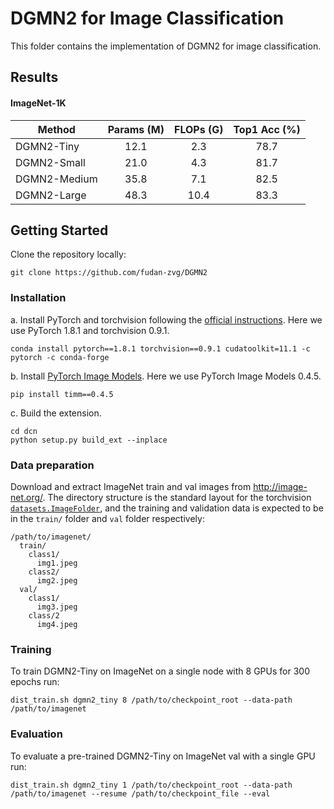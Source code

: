 # DGMN2 for Image Classification

This folder contains the implementation of DGMN2 for image classification.


## Results

#### ImageNet-1K

| Method       | Params (M) | FLOPs (G) | Top1 Acc (%) |
|--------------|:----------:|:---------:|:------------:|
| DGMN2-Tiny   |    12.1    |    2.3    |     78.7     |
| DGMN2-Small  |    21.0    |    4.3    |     81.7     |
| DGMN2-Medium |    35.8    |    7.1    |     82.5     |
| DGMN2-Large  |    48.3    |   10.4    |     83.3     |


## Getting Started

Clone the repository locally:
```
git clone https://github.com/fudan-zvg/DGMN2
```


### Installation

a. Install PyTorch and torchvision following the [official instructions](https://pytorch.org/). Here we use PyTorch 1.8.1 and torchvision 0.9.1.
```
conda install pytorch==1.8.1 torchvision==0.9.1 cudatoolkit=11.1 -c pytorch -c conda-forge
```

b. Install [PyTorch Image Models](https://github.com/rwightman/pytorch-image-models). Here we use PyTorch Image Models 0.4.5.
```
pip install timm==0.4.5
```

c. Build the extension.
```
cd dcn
python setup.py build_ext --inplace
```


### Data preparation

Download and extract ImageNet train and val images from http://image-net.org/.
The directory structure is the standard layout for the torchvision [`datasets.ImageFolder`](https://pytorch.org/docs/stable/torchvision/datasets.html#imagefolder), and the training and validation data is expected to be in the `train/` folder and `val` folder respectively:

```
/path/to/imagenet/
  train/
    class1/
      img1.jpeg
    class2/
      img2.jpeg
  val/
    class1/
      img3.jpeg
    class/2
      img4.jpeg
```


### Training
To train DGMN2-Tiny on ImageNet on a single node with 8 GPUs for 300 epochs run:

```
dist_train.sh dgmn2_tiny 8 /path/to/checkpoint_root --data-path /path/to/imagenet
```


### Evaluation
To evaluate a pre-trained DGMN2-Tiny on ImageNet val with a single GPU run:
```
dist_train.sh dgmn2_tiny 1 /path/to/checkpoint_root --data-path /path/to/imagenet --resume /path/to/checkpoint_file --eval
```
